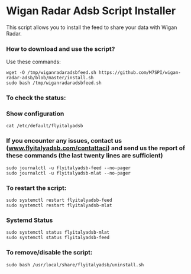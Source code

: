 # Wigan Radar Adsb Script Installer

This script allows you to install the feed to share your data with Wigan Radar.

### How to download and use the script?

Use these commands:

```
wget -O /tmp/wiganradaradsbfeed.sh https://github.com/M7SPI/wigan-radar-adsb/blob/master/install.sh
sudo bash /tmp/wiganradaradsbfeed.sh
```

### To check the status:

### Show configuration 

```
cat /etc/default/flyitalyadsb
```

### If you encounter any issues, contact us (www.flyitalyadsb.com/contattaci) and send us the report of these commands (the last twenty lines are sufficient)

```
sudo journalctl -u flyitalyadsb-feed --no-pager
sudo journalctl -u flyitalyadsb-mlat --no-pager
```

### To restart the script:

```
sudo systemctl restart flyitalyadsb-feed
sudo systemctl restart flyitalyadsb-mlat
```

### Systemd Status

```
sudo systemctl status flyitalyadsb-mlat
sudo systemctl status flyitalyadsb-feed
```

### To remove/disable the script:

```
sudo bash /usr/local/share/flyitalyadsb/uninstall.sh
```
